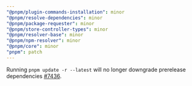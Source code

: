 ```yaml
---
"@pnpm/plugin-commands-installation": minor
"@pnpm/resolve-dependencies": minor
"@pnpm/package-requester": minor
"@pnpm/store-controller-types": minor
"@pnpm/resolver-base": minor
"@pnpm/npm-resolver": minor
"@pnpm/core": minor
"pnpm": patch
---
```


Running `pnpm update -r --latest` will no longer downgrade prerelease dependencies [#7436](https://github.com/pnpm/pnpm/issues/7436).
